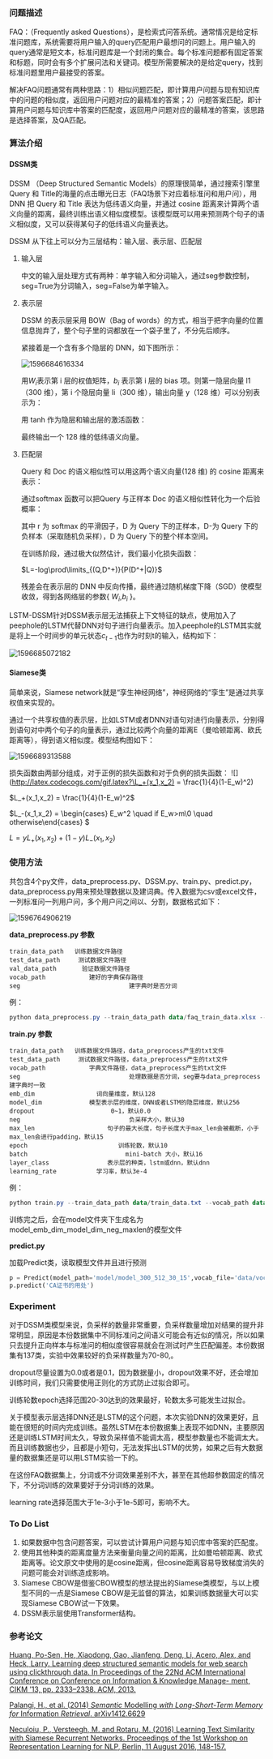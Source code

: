 

### 问题描述

FAQ：（Frequently asked Questions），是检索式问答系统。通常情况是给定标准问题库，系统需要将用户输入的query匹配用户最想问的问题上。用户输入的query通常是短文本，标准问题库是一个封闭的集合。每个标准问题都有固定答案和标题，同时会有多个扩展问法和关键词。模型所需要解决的是给定query，找到标准问题里用户最接受的答案。

解决FAQ问题通常有两种思路：1）相似问题匹配，即计算用户问题与现有知识库中的问题的相似度，返回用户问题对应的最精准的答案；2）问题答案匹配，即计算用户问题与知识库中答案的匹配度，返回用户问题对应的最精准的答案，该思路是选择答案，及QA匹配。

### 算法介绍

#### DSSM类

DSSM （Deep Structured Semantic Models）的原理很简单，通过搜索引擎里 Query 和 Title的海量的点击曝光日志（FAQ场景下对应着标准问和用户问），用 DNN 把 Query 和 Title 表达为低纬语义向量，并通过 cosine 距离来计算两个语义向量的距离，最终训练出语义相似度模型。该模型既可以用来预测两个句子的语义相似度，又可以获得某句子的低纬语义向量表达。

DSSM 从下往上可以分为三层结构：输入层、表示层、匹配层

1. 输入层

   中文的输入层处理方式有两种：单字输入和分词输入，通过seg参数控制，seg=True为分词输入，seg=False为单字输入。

2. 表示层

   DSSM 的表示层采用 BOW（Bag of words）的方式，相当于把字向量的位置信息抛弃了，整个句子里的词都放在一个袋子里了，不分先后顺序。

   紧接着是一个含有多个隐层的 DNN，如下图所示：

   ![1596684616334](images/1596684616334.png)

   用$W_i$表示第 i 层的权值矩阵，$b_i$ 表示第 i 层的 bias 项。则第一隐层向量 l1（300 维），第 i 个隐层向量 li（300 维），输出向量 y（128 维）可以分别表示为：

   用 tanh 作为隐层和输出层的激活函数：

   最终输出一个 128 维的低纬语义向量。

3. 匹配层

   Query 和 Doc 的语义相似性可以用这两个语义向量(128 维) 的 cosine 距离来表示：

   通过softmax 函数可以把Query 与正样本 Doc 的语义相似性转化为一个后验概率：

   其中 r 为 softmax 的平滑因子，D 为 Query 下的正样本，D-为 Query 下的负样本（采取随机负采样），D 为 Query 下的整个样本空间。

   在训练阶段，通过极大似然估计，我们最小化损失函数：

   $L=-log\prod\limits_{(Q,D^+)}{P(D^+|Q)}$

   残差会在表示层的 DNN 中反向传播，最终通过随机梯度下降（SGD）使模型收敛，得到各网络层的参数{ $W_i$,$b_i$ }。

LSTM-DSSM针对DSSM表示层无法捕获上下文特征的缺点，使用加入了peephole的LSTM代替DNN对句子进行向量表示。加入peephole的LSTM其实就是将上一个时间步的单元状态$c_{t-1}$也作为时刻t的输入，结构如下： 

![1596685072182](images/1596685072182.png)

#### Siamese类

简单来说，Siamese network就是“孪生神经网络”，神经网络的“孪生”是通过共享权值来实现的。

通过一个共享权值的表示层，比如LSTM或者DNN对语句对进行向量表示，分别得到语句对中两个句子的向量表示，通过比较两个向量的距离E（曼哈顿距离、欧氏距离等），得到语义相似度。模型结构图如下：



![1596689313588](images/1596689313588.png)

损失函数由两部分组成，对于正例的损失函数和对于负例的损失函数：
![](http://latex.codecogs.com/gif.latex?\L_+(x_1,x_2) = \frac{1}{4}(1-E_w)^2)

$L_+(x_1,x_2) = \frac{1}{4}(1-E_w)^2$

$L_-(x_1,x_2) = \begin{cases} E_w^2 \quad if E_w>m\\0 \quad otherwise\end{cases} $

$L = yL_+(x_1,x_2)+(1-y)L_-(x_1,x_2)$ 

### 使用方法	

共包含4个py文件，data_preprocess.py、DSSM.py、train.py、predict.py，data_preprocess.py用来预处理数据以及建词典。传入数据为csv或excel文件，一列标准问一列用户问，多个用户问之间以、分割，数据格式如下：

![1596764906219](images/1596764906219.png)

__data_preprocess.py 参数__

~~~
train_data_path   训练数据文件路径
test_data_path     测试数据文件路径
val_data_path       验证数据文件路径
vocab_path            建好的字典保存路径
seg                              建字典时是否分词
~~~

例：

~~~~~~powershell
python data_preprocess.py --train_data_path data/faq_train_data.xlsx --test_data_path data/faq_test_data.xlsx --vocab_path data/vocab.txt --seg True
~~~~~~

__train.py 参数__

~~~
train_data_path   训练数据文件路径，data_preprocess产生的txt文件
test_data_path     测试数据文件路径，data_preprocess产生的txt文件
vocab_path            字典文件路径，data_preprocess产生的txt文件
seg                              处理数据是否分词，seg要与data_preprocess建字典时一致
emb_dim                 词向量维度，默认128
model_dim             模型表示层的维度，DNN或者LSTM的隐层维度，默认256
dropout                     0~1，默认0.0
neg                              负采样大小，默认30
max_len                    句子的最大长度，句子长度大于max_len会被截断，小于max_len会进行padding，默认15
epoch                         训练轮数，默认10
batch                           mini-batch 大小，默认16
layer_class                表示层的种类，lstm或dnn，默认dnn
learning_rate           学习率，默认3e-4
~~~

例：

~~~powershell
python train.py --train_data_path data/train_data.txt --vocab_path data/vocab.txt --neg 90 --test_data_path data/test_data.txt --epoch 20 --dropout 0.1 --emb_dim 256 --model_dim 400
~~~

训练完之后，会在model文件夹下生成名为model_emb_dim_model_dim_neg_maxlen的模型文件

__predict.py__

加载Predict类，读取模型文件并且进行预测

~~~python
p = Predict(model_path='model/model_300_512_30_15',vocab_file='data/vocab.txt',seg=True)
p.predict('CA证书的用处')
~~~

### Experiment

对于DSSM类模型来说，负采样的数量非常重要，负采样数量增加对结果的提升非常明显，原因是本份数据集中不同标准问之间语义可能会有近似的情况，所以如果只去提升正向样本与标准问的相似度很容易就会在测试时产生匹配偏差。本份数据集有137类，实验中效果较好的负采样数量为70-80,。

dropout尽量设置为0.0或者是0.1，因为数据量小，dropout效果不好，还会增加训练时间，我们只需要使用正则化的方式防止过拟合即可。

训练轮数epoch选择范围20-30达到的效果最好，轮数太多可能发生过拟合。

关于模型表示层选择DNN还是LSTM的这个问题，本次实验DNN的效果更好，且能在很短的时间内完成训练。虽然LSTM在本份数据集上表现不如DNN，主要原因还是训练LSTM时间太久，导致负采样值不能调太高，模型参数量也不能调太大。而且训练数据也少，且都是小短句，无法发挥出LSTM的优势，如果之后有大数据量的数据集还是可以用LSTM实验一下的。

在这份FAQ数据集上，分词或不分词效果差别不大，甚至在其他超参数固定的情况下，不分词训练的效果要好于分词训练的效果。

learning rate选择范围大于1e-3小于1e-5即可，影响不大。


### To Do List
1. 如果数据中包含问题答案，可以尝试计算用户问题与知识库中答案的匹配度。
2. 使用其他种类的距离度量方法来衡量向量之间的距离，比如曼哈顿距离、欧式距离等。论文原文中使用的是cosine距离，但cosine距离容易导致梯度消失的问题可能会对训练造成影响。
3. Siamese CBOW是借鉴CBOW模型的想法提出的Siamese类模型，与以上模型不同的一点是Siamese CBOW是无监督的算法，如果训练数据量大可以实现Siamese CBOW试一下效果。
4. DSSM表示层使用Transformer结构。


### 参考论文

[Huang, Po-Sen, He, Xiaodong, Gao, Jianfeng, Deng, Li, Acero, Alex, and Heck, Larry. Learning
deep structured semantic models for web search using clickthrough data. In Proceedings of the
22Nd ACM International Conference on Conference on Information &#38; Knowledge Manage-
ment, CIKM ’13, pp. 2333–2338. ACM, 2013.](https://dl.acm.org/doi/10.1145/2505515.2505665)

[Palangi, H., et al. (2014) *Semantic* Modelling *with* *Long-Short-Term* *Memory* *for* Information *Retrieval*. arXiv1412.6629](https://arxiv.org/pdf/1412.6629.pdf)

[Neculoiu, P., Versteegh, M. and Rotaru, M. (2016) Learning Text Similarity with Siamese Recurrent Networks. Proceedings of the 1st Workshop on Representation Learning for NLP, Berlin, 11 August 2016, 148-157.](https://www.aclweb.org/anthology/W16-1617.pdf)
